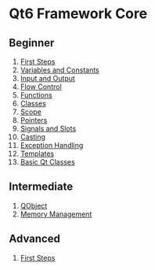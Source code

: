 # Qt6 Framework Core


## Beginner

1. [First Steps](https://github.com/fethicekinmez/Qt-Framework-Qt6-CORE/tree/main/Beginner/3_First_Steps/HelloWorld)
2. [Variables and Constants](https://github.com/fethicekinmez/Qt-Framework-Qt6-CORE/tree/main/Beginner/4_Variables_and_Constants)
3. [Input and Output](https://github.com/fethicekinmez/Qt-Framework-Qt6-CORE/tree/main/Beginner/5_Input_and_Output/QDebug)
4. [Flow Control](https://github.com/fethicekinmez/Qt-Framework-Qt6-CORE/tree/main/Beginner/6_Flow_Control/Ternary)
5. [Functions](https://github.com/fethicekinmez/Qt-Framework-Qt6-CORE/tree/main/Beginner/7_Functions)
6. [Classes](https://github.com/fethicekinmez/Qt-Framework-Qt6-CORE/tree/main/Beginner/8_Classes)
7. [Scope](https://github.com/fethicekinmez/Qt-Framework-Qt6-CORE/tree/main/Beginner/9_Scope)
8. [Pointers](https://github.com/fethicekinmez/Qt-Framework-Qt6-CORE/tree/main/Beginner/10_Pointers)
9. [Signals and Slots](https://github.com/fethicekinmez/Qt-Framework-Qt6-CORE/tree/main/Beginner/11_Signals_and_Slots)
10. [Casting](https://github.com/fethicekinmez/Qt-Framework-Qt6-CORE/tree/main/Beginner/12_Casting)
11. [Exception Handling](https://github.com/fethicekinmez/Qt-Framework-Qt6-CORE/tree/main/Beginner/13_Exception_Handling)
12. [Templates]()
13. [Basic Qt Classes](https://github.com/fethicekinmez/Qt-Framework-Qt6-CORE/tree/main/Beginner/15_Basic_Qt_Classes)

## Intermediate
1. [QObject](https://github.com/fethicekinmez/Qt-Framework-Qt6-CORE/tree/main/Intermediate/3_QObject)
2. [Memory Management](https://github.com/fethicekinmez/Qt-Framework-Qt6-CORE/tree/main/Intermediate/4_Memory_Management)
## Advanced
1. [First Steps]()

